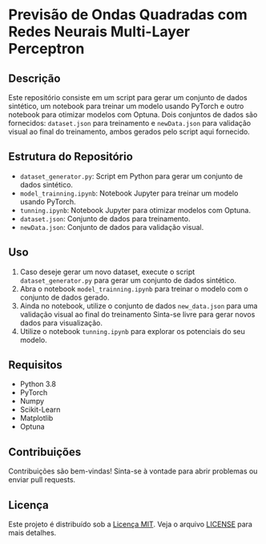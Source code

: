 # Previsão de Ondas Quadradas com Redes Neurais Multi-Layer Perceptron

## Descrição

Este repositório consiste em um script para gerar um conjunto de dados sintético, um notebook para treinar um modelo usando PyTorch e outro notebook para otimizar modelos com Optuna. Dois conjuntos de dados são fornecidos: `dataset.json` para treinamento e `newData.json` para validação visual ao final do treinamento, ambos gerados pelo script aqui fornecido.

## Estrutura do Repositório

- `dataset_generator.py`: Script em Python para gerar um conjunto de dados sintético.
- `model_trainning.ipynb`: Notebook Jupyter para treinar um modelo usando PyTorch.
- `tunning.ipynb`: Notebook Jupyter para otimizar modelos com Optuna.
- `dataset.json`: Conjunto de dados para treinamento.
- `newData.json`: Conjunto de dados para validação visual.

## Uso

1. Caso deseje gerar um novo dataset, execute o script `dataset_generator.py` para gerar um conjunto de dados sintético.
2. Abra o notebook `model_trainning.ipynb` para treinar o modelo com o conjunto de dados gerado.
3. Ainda no notebook, utilize o conjunto de dados `new_data.json` para uma validação visual ao final do treinamento Sinta-se livre para gerar novos dados para visualização.
4. Utilize o notebook `tunning.ipynb` para explorar os potenciais do seu modelo.

## Requisitos

- Python 3.8
- PyTorch
- Numpy
- Scikit-Learn
- Matplotlib
- Optuna

## Contribuições

Contribuições são bem-vindas! Sinta-se à vontade para abrir problemas ou enviar pull requests.

## Licença

Este projeto é distribuído sob a [Licença MIT](LICENSE). Veja o arquivo [LICENSE](LICENSE) para mais detalhes.

